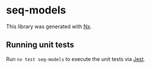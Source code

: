 # seq-models

This library was generated with [Nx](https://nx.dev).





## Running unit tests

Run `nx test seq-models` to execute the unit tests via [Jest](https://jestjs.io).


